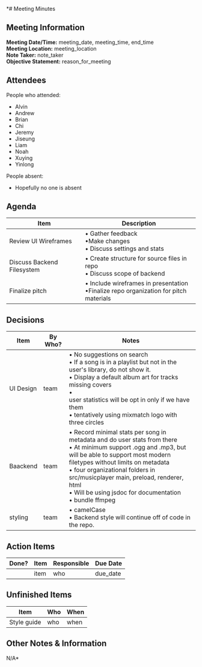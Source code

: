 *# Meeting Minutes
## Meeting Information
**Meeting Date/Time:** meeting_date, meeting_time, end_time   
**Meeting Location:** meeting_location   
**Note Taker:** note_taker  
**Objective Statement:** reason_for_meeting  

## Attendees
People who attended:
- Alvin
- Andrew
- Brian
- Chi
- Jeremy
- Jiseung
- Liam
- Noah
- Xuying
- Yinlong

People absent:
- Hopefully no one is absent

## Agenda

| Item                       | Description                                                                              |
| -------------------------- | ---------------------------------------------------------------------------------------- |
| Review UI Wireframes       | • Gather feedback <br>•Make changes <br>• Discuss settings and stats                     |
| Discuss Backend Filesystem | • Create structure for source files in repo <br>• Discuss scope of backend               |
| Finalize pitch             | • Include wireframes in presentation <br>•Finalize repo organization for pitch materials |

## Decisions
 | Item      | By Who? | Notes                                                                                                                                                                       |
 | --------- | ------- | --------------------------------------------------------------------------------------------------------------------------------------------------------------------------- |
 | UI Design | team    | • No suggestions on search <br> • If a song is in a playlist but not in the user's library, do not show it.<br> • Display a default album art for tracks missing covers<br> • <br>user statistics will be opt in only if we have them <br>• tentatively using mixmatch logo with three circles |
 | Baackend  | team    | • Record minimal stats per song in metadata and do user stats from there<br>  • At minimum support .ogg and .mp3, but will be able to support most modern filetypes without limits on metadata <br> • four organizational folders in src/musicplayer main, preload, renderer, html<br> • Will be using jsdoc for documentation<br> • bundle ffmpeg<br> |
 |styling | team| • camelCase<br>  • Backend style will continue off of code in the repo.<br>|       

## Action Items
| Done? | Item | Responsible | Due Date |
| ----- | ---- | ----------- | -------- |
|       | item | who         | due_date |

## Unfinished Items
| Item | Who | When |
| ---- | --- | ---- |
| Style guide| who | when |

## Other Notes & Information
N/A*